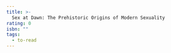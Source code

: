```yaml
---
title: >-
  Sex at Dawn: The Prehistoric Origins of Modern Sexuality
rating: 0
isbn: ""
tags:
  - to-read
---
```



